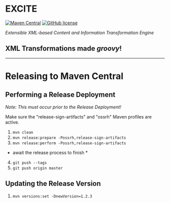 # EXCITE
[![Maven Central](https://img.shields.io/maven-central/v/com.parisesoftware/excite-core.svg)](http://search.maven.org/#search%7Cga%7C1%7Cg%3A%com.parisesoftware.excite-core%22) [![GitHub license](https://img.shields.io/badge/license-MIT%20License%202.0-blue.svg?style=flat)](http://https://opensource.org/licenses/MIT)

*Extensible XML-based Content and Information Transformation Engine*

## XML Transformations made *groovy*!

___
# Releasing to Maven Central
## Performing a Release Deployment
*Note: This must occur prior to the Release Deployment!*

Make sure the "release-sign-artifacts" and "ossrh" 
    Maven profiles are active.

1) `mvn clean`
2) `mvn release:prepare -Possrh,release-sign-artifacts`
3) `mvn release:perform -Possrh,release-sign-artifacts`

* await the release process to finish *

4) `git push --tags`
5) `git push origin master`

## Updating the Release Version
1) `mvn versions:set -DnewVersion=1.2.3`
